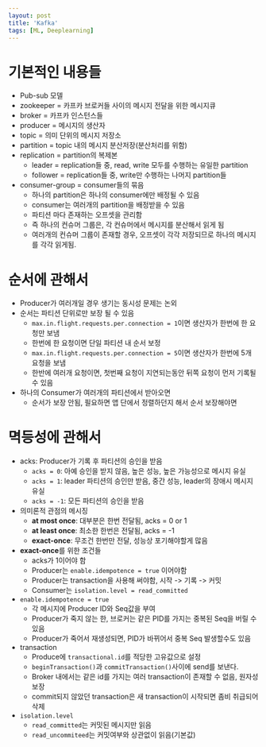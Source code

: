```yaml
---
layout: post
title: 'Kafka'
tags: [ML, Deeplearning]
---
```


# 기본적인 내용들

- Pub-sub 모델
- zookeeper = 카프카 브로커들 사이의 메시지 전달을 위한 메시지큐
- broker = 카프카 인스턴스들
- producer = 메시지의 생산자
- topic = 의미 단위의 메시지 저장소
- partition = topic 내의 메시지 분산저장(분산처리를 위함)
- replication = partition의 복제본
  - leader = replication들 중, read, write 모두를 수행하는 유일한 partition
  - follower = replication들 중, write만 수행하는 나머지 partition들 
- consumer-group = consumer들의 묶음
  - 하나의 partition은 하나의 consumer에만 배정될 수 있음
  - consumer는 여러개의 partition을 배정받을 수 있음
  - 파티션 마다 존재하는 오프셋을 관리함
  - 즉 하나의 컨슈머 그룹은, 각 컨슈머에서 메시지를 분산해서 읽게 됨
  - 여러개의 컨슈머 그룹이 존재할 경우, 오프셋이 각각 저장되므로 하나의 메시지를 각각 읽게됨.

# 순서에 관해서

- Producer가 여러개일 경우 생기는 동시성 문제는 논외
- 순서는 파티션 단위로만 보장 될 수 있음
  - `max.in.flight.requests.per.connection = 1`이면 생산자가 한번에 한 요청만 보냄
  - 한번에 한 요청이면 단일 파티션 내 순서 보정
  - `max.in.flight.requests.per.connection = 5`이면 생산자가 한번에 5개 요청을 보냄
  - 한반에 여러개 요청이면, 첫번째 요청이 지연되는동안 뒤쪽 요청이 먼저 기록될 수 있음
- 하나의 Consumer가 여러개의 파티션에서 받아오면
  - 순서가 보장 안됨, 필요하면 앱 단에서 정렬하던지 해서 순서 보장해야면

# 멱등성에 관해서

- acks: Producer가 기록 후 파티션의 승인을 받음
  - `acks = 0`: 아예 승인을 받지 않음, 높은 성능, 높은 가능성으로 메시지 유실
  - `acks = 1`: leader 파티션의 승인만 받음, 중간 성능, leader의 장애시 메시지 유실
  - `acks = -1`: 모든 파티션의 승인을 받음
- 의미론적 관점의 메시징
  - **at most once**: 대부분은 한번 전달됨, acks = 0 or 1
  - **at least once**: 최소한 한번은 전달됨, acks = -1
  - **exact-once**: 무조건 한번만 전달, 성능상 포기해야할게 많음
- **exact-once**를 위한 조건들
  - acks가 1이어야 함
  - Producer는 `enable.idempotence = true` 이어야함
  - Producer는 transaction을 사용해 써야함, 시작 -> 기록 -> 커밋
  - Consumer는 `isolation.level = read_committed`
- `enable.idempotence = true`
  - 각 메시지에 Producer ID와 Seq값을 부여
  - Producer가 죽지 않는 한, 브로커는 같은 PID를 가지는 중복된 Seq을 버릴 수 있음
  - Producer가 죽어서 재생성되면, PID가 바뀌어서 중복 Seq 발생할수도 있음
- transaction
  - Produce에 `transactional.id`를 적당한 고유값으로 설정
  - `beginTransaction()`과 `commitTransaction()`사이에 send를 보낸다.
  - Broker 내에서는 같은 id를 가지는 여러 transaction이 존재할 수 없음, 원자성 보장
  - commit되지 않았던 transaction은 새 transaction이 시작되면 좀비 취급되어 삭제
- `isolation.level`
  - `read_committed`는 커밋된 메시지만 읽음
  - `read_uncommiteed`는 커밋여부와 상관없이 읽음(기본값)


